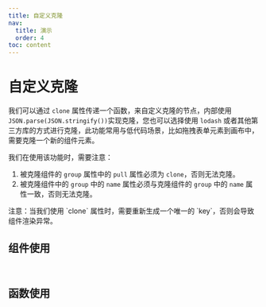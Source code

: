 ```yaml
--- 
title: 自定义克隆
nav:
  title: 演示
  order: 4
toc: content
---
```


# 自定义克隆

我们可以通过 `clone` 属性传递一个函数，来自定义克隆的节点，内部使用 `JSON.parse(JSON.stringify())`实现克隆，您也可以选择使用 `lodash` 或者其他第三方库的方式进行克隆，此功能常用与低代码场景，比如拖拽表单元素到画布中，需要克隆一个新的组件元素。

我们在使用该功能时，需要注意：
1. 被克隆组件的 `group` 属性中的 `pull` 属性必须为 `clone`，否则无法克隆。
2. 被克隆组件中的 `group` 中的 `name` 属性必须与克隆组件的 `group` 中的 `name` 属性一致，否则无法克隆。

<Alert>
注意：当我们使用 `clone` 属性时，需要重新生成一个唯一的 `key`，否则会导致组件渲染异常。
</Alert>

## 组件使用

<code src="./demo.tsx"
title="使用组件自定义克隆"
description="使用组件属性进行自定义克隆">
</code>


## 函数使用

<code src="./function.tsx"
title="自定义克隆"
description="传递 clone 属性，实现自定义克隆">
</code>
